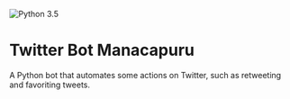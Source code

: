 ![Python 3.5](https://img.shields.io/badge/python-3.5-blue.svg)

# Twitter Bot Manacapuru

A Python bot that automates some actions on Twitter, such as retweeting and favoriting tweets.


